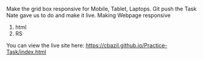 Make the grid box responsive for Mobile, Tablet, Laptops. Git push the Task Nate gave us to do and make it live.
Making Webpage responsive 

1. html
2. RS

You can view the live site here: https://cbazil.github.io/Practice-Task/index.html
